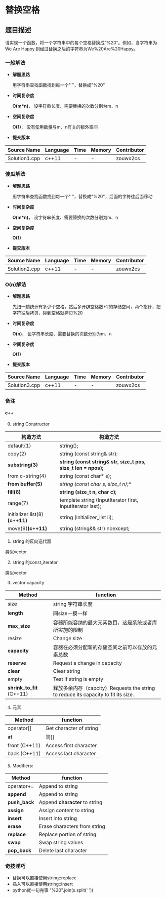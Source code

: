 # 替换空格 #
## 题目描述 ##
请实现一个函数，将一个字符串中的每个空格替换成“%20”。例如，当字符串为We Are Happy.则经过替换之后的字符串为We%20Are%20Happy。

### 一般解法 ###
- **解题思路**

	用字符串查找函数找到每一个" "，替换成"%20"
	
- **时间复杂度**

	**O(m\*n)**， 设字符串长度、需要替换的次数分别为m、n 

- **空间复杂度**

	**O(1)**， 没有使用数量与m、n有关的额外空间

- **提交版本**
	
Source Name | Language | Time | Memory | Contributor
---|---|---|---|---
Solution1.cpp | c++11 | - | - | zouwx2cs

### 傻瓜解法 ###
- **解题思路**

	用字符串查找函数找到每一个" "，替换成"%20"，后面的字符往后面移动
	
- **时间复杂度**

	**O(m\*n)**， 设字符串长度、需要替换的次数分别为m、n 

- **空间复杂度**

	**O(1)**

- **提交版本**
	
Source Name | Language | Time | Memory | Contributor
---|---|---|---|---
Solution2.cpp | c++11 | - | - | zouwx2cs

### O(n)解法 ###
- **解题思路**

	先扫一趟统计有多少个空格，然后多开辟空格数*2的存储空间，两个指针，把字符往后拷贝，碰到空格就拷贝%20
	
- **时间复杂度**

	**O(n)**， 设字符串长度、需要替换的次数分别为m、n 

- **空间复杂度**

	**O(1)**

- **提交版本**
	
Source Name | Language | Time | Memory | Contributor
---|---|---|---|---
Solution3.cpp | c++11 | - | - | zouwx2cs

### 备注 ###
#### c++ ####
0. string Constructor

构造方法 | 构造方法    
---|---
default(1) | string();
copy(2) | string (const string& str);
**substring(3)** | **string (const string& str, size_t pos, size_t len = npos);**
from c-string(4) | string (const char* s);
**from buffer(5)** | **string (const char* s, size_t n);**
**fill(6)** | **string (size_t n, char c);**
range(7) | template <class InputIterator> string  (InputIterator first, InputIterator last);
initializer list(8)**(c++11)** | string (initializer_list<char> il);
move(9)**(c++11)** | string (string&& str) noexcept; 
        
1. string 的反向迭代器

类似vector

2. string 的const_iterator

类似vector

3. vector capacity

Method | function
----|----
size | string 字符串长度
**length** | 同size一摸一样
**max_size** | 容器所能容纳的最大元素数目，这是系统或者库所实施的限制
resize | Change size
**capacity** | 容器在必须分配新的存储空间之前可以存放的元素总数
**reserve** | Request a change in capacity
**clear** | Clear string
empty | Test if string is empty
**shrink_to_fit** (C++11)  | 释放多余内存（capcity）Requests the string to reduce its capacity to fit its size.
    
4. 元素

Method | function
----|----
operator[] | Get character of string
**at** | 同[]
front (C++11) | Access first character
back (C++11) | Access last character

5. Modifiers:

Method | function
----|----
operator+= | Append to string
**append** | Append to string
**push_back** | Append **character** to string
**assign** | Assign content to string
**insert** | Insert into string
**erase** | Erase characters from string
**replace** | Replace portion of string
**swap** | Swap string values
**pop_back** | Delete last character

### 奇技淫巧 ###
- 替换可以直接使用string::replace
- 插入可以直接使用string::insert
- python就一句完事 "%20".join(s.split(' '))
